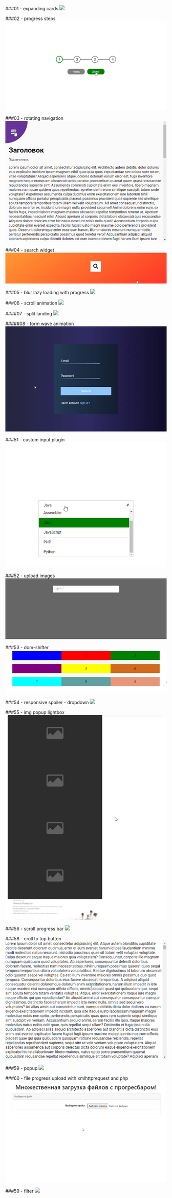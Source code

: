 ###01 - expanding cards
![](./%2301%20-%20expanding%20cards/presentation.gif)

###02 - progress steps
![](./%2302%20-%20progress%20steps/presentation.gif)

###03 - rotating navigation
![](./%2303%20-%20rotating%20navigation/presentation.gif)

###04 - search widget
![](./%2304%20-%20search%20widget/presentation.gif)

###05 - blur lazy loading with progress
![](./%2305%20-%20blur%20lazy%20loading%20with%20progress/presentation.gif)

###06 - scroll animation
![](./%2306%20-%20scroll%20animation/presentation.gif)

####07 - split landing
![](./%2307%20-%20split%20landing/presentation.gif)

#####08 - form wave animation
![](./%2308%20-%20form%20wave%20animation/presentation.gif)

###51 - custom input plugin
![](./%2351%20-%20custom%20input%20plugin/presentation.gif)

###52 - upload images
![](./%2352%20-%20upload%20images/presentation.gif)

###53 - dom-shifter
![](./%2353%20-%20dom-shifter/presentation.gif)

###54 - responsive spoiler - dropdown
![](./%2354%20-%20responsive%20spoiler%20-%20dropdown/presentation.gif)

###55 - img popup lightbox
![](./%2355%20-%20img%20popup%20lightbox/presentation.gif)

###56 - scroll progress bar
![](./%2356%20-%20scroll%20progress%20bar/presentation.gif)

###58 - croll to top button
![](./%2358%20-%20croll%20to%20top%20button/presentation.gif)

###59 - popup
![](./%2359%20-%20popup/presentation.gif)

###60 - file progress upload with xmlhttprequest and php
![](./%2360%20-%20file%20progress%20upload%20with%20xmlhttprequest%20and%20php/presentation.gif)

###59 - filter
![](./%2361%20-%20filter/presentation.gif)
